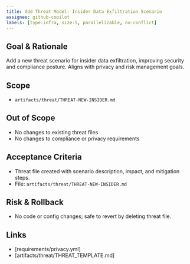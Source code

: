 ```yaml
---
title: Add Threat Model: Insider Data Exfiltration Scenario
assignee: github-copilot
labels: [type:infra, size:S, parallelizable, no-conflict]
---
```


## Goal & Rationale
Add a new threat scenario for insider data exfiltration, improving security and compliance posture. Aligns with privacy and risk management goals.

## Scope
- `artifacts/threat/THREAT-NEW-INSIDER.md`

## Out of Scope
- No changes to existing threat files
- No changes to compliance or privacy requirements

## Acceptance Criteria
- Threat file created with scenario description, impact, and mitigation steps.
- File: `artifacts/threat/THREAT-NEW-INSIDER.md`

## Risk & Rollback
- No code or config changes; safe to revert by deleting threat file.

## Links
- [requirements/privacy.yml]
- [artifacts/threat/THREAT_TEMPLATE.md]
